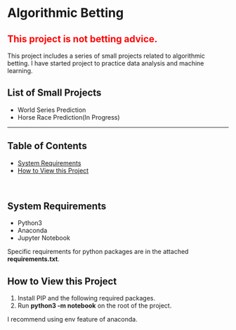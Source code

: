 <h1>Algorithmic Betting</h1>
<h2 style="color:red;">This project is not betting advice.</h2>
<p></p>
<div>
    This project includes a series of small projects related to algorithmic betting.
    I have started project to practice data analysis and machine learning.
    <br/>
    <h2>List of Small Projects</h2>
    <ul>
        <li>World Series Prediction</li>
        <li>Horse Race Prediction(In Progress)</li>
    </ul>
</div>
<hr/>

<h2>Table of Contents</h2>
<p></p>
<div>
    <ul>
        <li><a href="#2">System Requirements</a></li>
        <li><a href="#3">How to View this Project</a></li>
    </ul>
</div>
<br/>

<h2 id="2">System Requirements</h2>
<p></p>
<div>
    <ul>
        <li>Python3</li>
        <li>Anaconda</li>
        <li>Jupyter Notebook</li>
    </ul>
    <p>Specific requirements for python packages are in the attached <b>requirements.txt</b>.</p>
</div>

<h2 id="3">How to View this Project</h2>
<p></p>
<div>
    <ol>
        <li>Install PIP and the following required packages.</li>
        <li>Run <b>python3 -m notebook</b> on the root of the project.</li>
    </ol>
    <p>I recommend using env feature of anaconda.</p>
</div>
<br/>